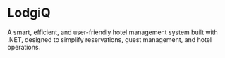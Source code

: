 # LodgiQ
A smart, efficient, and user-friendly hotel management system built with .NET, designed to simplify reservations, guest management, and hotel operations.
